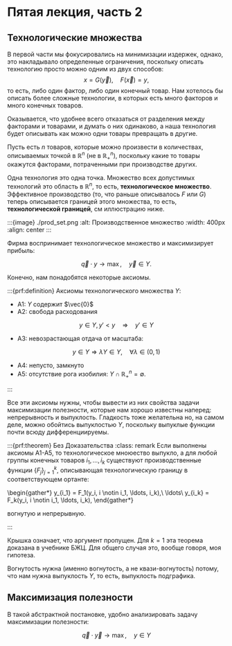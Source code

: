 # Пятая лекция, часть 2

## Технологические множества

В первой части мы фокусировались на минимизации издержек, однако, это накладывало определенные ограничения, поскольку описать технологию просто можно одним из двух способов:
$$ x = G(\vec y), \quad F(\vec x) = y,$$
то есть, либо один фактор, либо один конечный товар. Нам хотелось бы описать более сложные технологии, в которых есть много факторов и много конечных товаров.

Оказывается, что удобнее всего отказаться от разделения между факторами и товарами, и думать о них одинаково, а наша технология будет описывать как можно одни товары превращать в другие.

Пусть есть $n$ товаров, которые можно произвести в количествах, описываемых точкой в $\mathbb{R}^n$ (не в $\mathbb{R}^n_+$), поскольку какие то товары окажутся факторами, потраченными при производстве других. 

Одна технология это одна точка. Множество всех допустимых технологий это область в $\mathbb{R}^n$, то есть, **технологическое множество**. Эффективное производство (то, что раньше описывалось $F$ или $G$) теперь описывается границей этого множества, то есть, **технологической границей**, см иллюстрацию ниже.

:::{image} ./prod_set.png
:alt: Производственное множество
:width: 400px
:align: center
:::

Фирма воспринимает технологическое множество и максимизирует прибыль:

$$ \vec q \cdot y \to \max, \quad \vec y \in Y.$$

Конечно, нам понадобятся некоторые аксиомы.

:::{prf:definition}
Аксиомы технологического множества $Y$:

- A1: $Y$ содержит $\vec{0}$
- A2: свобода расходования

$$ y \in Y, y' < y \quad \Rightarrow \quad y' \in Y$$

- A3: невозрастающая отдача от масштаба:

$$y \in Y \Rightarrow \lambda Y \in Y, \quad \forall \lambda \in (0,1)$$

- A4: непусто, замкнуто
- A5: отсутствие рога изобилия: $Y \cap \mathbb{R}^n_{+} = \emptyset$.

:::

Все эти аксиомы нужны, чтобы вывести из них свойства задачи максимизации полезности, которые нам хорошо известны наперед: непрерывность и выпуклость. Гладкость тоже желательна но, на самом деле, можно обойтись выпуклостью $Y$, поскольку выпуклые функции почти всюду дифференциируемы.

:::{prf:theorem} Без Доказательства
:class: remark
Если выполнены аксиомы A1-A5, то технологическое мноюество выпукло, а для любой группы конечных товаров $i_1, \ldots, i_k$ существуют производственные функции $\{F_{j}\}_{j=1}^k$, описывающая технологическую границу в соответствующем ортанте:

\begin{gather*}
y_{i_1} = F_1(y_i, i \notin i_1, \ldots, i_k),\\
\ldots\\
y_{i_k} = F_k(y_i, i \notin i_1, \ldots, i_k),
\end{gather*}

вогнутую и непрерывную.

:::

Крышка означает, что аргумент пропущен. Для $k = 1$ эта теорема доказана в учебнике БЖЦ. Для общего случая это, вообще говоря, моя гипотеза.

Вогнутость нужна (именно вогнутость, а не квази-вогнутость) потому, что нам нужна выпуклость $Y$, то есть, выпуклость подграфика. 

## Максимизация полезности

В такой абстрактной постановке, удобно анализировать задачу максимизации полезности:

$$ \vec q \cdot \vec y \to \max, \quad y \in Y$$